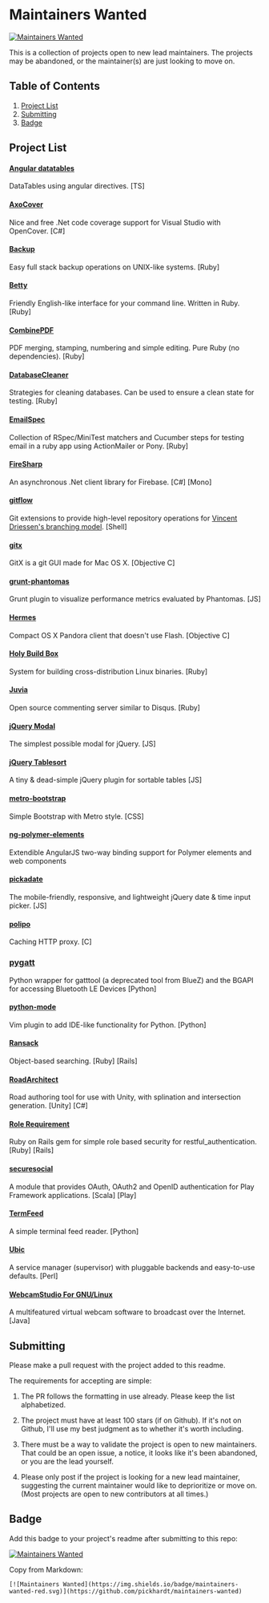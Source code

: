 # Maintainers Wanted

[![Maintainers Wanted](https://img.shields.io/badge/maintainers-wanted-red.svg)](https://github.com/pickhardt/maintainers-wanted)

This is a collection of projects open to new lead maintainers. The projects may be abandoned, or the maintainer(s) are just looking to move on.

## Table of Contents
1. [Project List](#project-list)
2. [Submitting](#submitting)
3. [Badge](#badge)

## Project List

#### [Angular datatables](https://github.com/l-lin/angular-datatables)
DataTables using angular directives. [TS]

#### [AxoCover](https://github.com/axodox/AxoCover)
Nice and free .Net code coverage support for Visual Studio with OpenCover. [C#]

#### [Backup](https://github.com/backup/backup)
Easy full stack backup operations on UNIX-like systems. [Ruby]

#### [Betty](https://github.com/pickhardt/betty)
Friendly English-like interface for your command line. Written in Ruby. [Ruby]

#### [CombinePDF](https://github.com/boazsegev/combine_pdf)
PDF merging, stamping, numbering and simple editing. Pure Ruby (no dependencies). [Ruby]

#### [DatabaseCleaner](https://github.com/DatabaseCleaner/database_cleaner)
Strategies for cleaning databases. Can be used to ensure a clean state for testing. [Ruby]

#### [EmailSpec](https://github.com/email-spec/email-spec/)
Collection of RSpec/MiniTest matchers and Cucumber steps for testing email in a ruby app using ActionMailer or Pony. [Ruby]

#### [FireSharp](https://github.com/ziyasal/FireSharp)
An asynchronous .Net client library for Firebase. [C#] [Mono]

#### [gitflow](https://github.com/nvie/gitflow)
Git extensions to provide high-level repository operations for [Vincent Driessen's branching model](http://nvie.com/posts/a-successful-git-branching-model/). [Shell]

#### [gitx](https://github.com/pieter/gitx)
GitX is a git GUI made for Mac OS X. [Objective C]

#### [grunt-phantomas](https://github.com/stefanjudis/grunt-phantomas)
Grunt plugin to visualize performance metrics evaluated by Phantomas. [JS]

#### [Hermes](https://github.com/HermesApp/Hermes)
Compact OS X Pandora client that doesn't use Flash. [Objective C]

#### [Holy Build Box](https://github.com/phusion/holy-build-box/)
System for building cross-distribution Linux binaries. [Ruby] 

#### [Juvia](https://github.com/phusion/juvia)
Open source commenting server similar to Disqus. [Ruby] 

#### [jQuery Modal](https://github.com/kylefox/jquery-modal)
The simplest possible modal for jQuery. [JS]

#### [jQuery Tablesort](https://github.com/kylefox/jquery-tablesort)
A tiny & dead-simple jQuery plugin for sortable tables [JS]

#### [metro-bootstrap](https://github.com/TalksLab/metro-bootstrap)
Simple Bootstrap with Metro style. [CSS]

#### [ng-polymer-elements](https://github.com/GabiAxel/ng-polymer-elements)
Extendible AngularJS two-way binding support for Polymer elements and web components

#### [pickadate](https://github.com/amsul/pickadate.js)
The mobile-friendly, responsive, and lightweight jQuery date & time input picker. [JS]

#### [polipo](https://github.com/jech/polipo)
Caching HTTP proxy. [C]

### [pygatt](https://github.com/peplin/pygatt/)
Python wrapper for gatttool (a deprecated tool from BlueZ) and the BGAPI for accessing Bluetooth LE Devices [Python]

#### [python-mode](https://github.com/klen/python-mode)
Vim plugin to add IDE-like functionality for Python. [Python]

#### [Ransack](https://github.com/activerecord-hackery/ransack)
Object-based searching. [Ruby] [Rails]

#### [RoadArchitect](https://github.com/MicroGSD/RoadArchitect)
Road authoring tool for use with Unity, with splination and intersection generation. [Unity] [C#]

#### [Role Requirement](https://github.com/timcharper/role_requirement)
Ruby on Rails gem for simple role based security for restful_authentication. [Ruby] [Rails]

#### [securesocial](https://github.com/jaliss/securesocial)
A module that provides OAuth, OAuth2 and OpenID authentication for Play Framework applications. [Scala] [Play]

#### [TermFeed](https://github.com/iamaziz/TermFeed)
A simple terminal feed reader. [Python]

#### [Ubic](https://github.com/berekuk/Ubic)
A service manager (supervisor) with pluggable backends and easy-to-use defaults. [Perl]

#### [WebcamStudio For GNU/Linux](https://sourceforge.net/projects/webcamstudio/)
A multifeatured virtual webcam software to broadcast over the Internet. [Java]

## Submitting

Please make a pull request with the project added to this readme.

The requirements for accepting are simple:

1. The PR follows the formatting in use already. Please keep the list alphabetized.

2. The project must have at least 100 stars (if on Github). If it's not on Github, I'll use my best judgment as to whether it's worth including.

3. There must be a way to validate the project is open to new maintainers. That could be an open issue, a notice, it looks like it's been abandoned, or you are the lead yourself.

4. Please only post if the project is looking for a new lead maintainer, suggesting the current maintainer would like to deprioritize or move on. (Most projects are open to new contributors at all times.)

## Badge

Add this badge to your project's readme after submitting to this repo:

[![Maintainers Wanted](https://img.shields.io/badge/maintainers-wanted-red.svg)](https://github.com/pickhardt/maintainers-wanted)

Copy from Markdown:

```
[![Maintainers Wanted](https://img.shields.io/badge/maintainers-wanted-red.svg)](https://github.com/pickhardt/maintainers-wanted)
```
